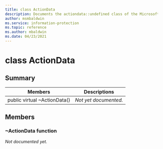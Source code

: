```yaml
---
title: class ActionData 
description: Documents the actiondata::undefined class of the Microsoft Information Protection (MIP) SDK.
author: msmbaldwin
ms.service: information-protection
ms.topic: reference
ms.author: mbaldwin
ms.date: 04/23/2021
---
```


# class ActionData 
  
## Summary
 Members                        | Descriptions                                
--------------------------------|---------------------------------------------
public virtual ~ActionData()  | _Not yet documented._
  
## Members
  
### ~ActionData function
_Not documented yet._
